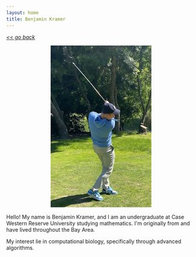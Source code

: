 ```yaml
---
layout: home
title: Benjamin Kramer
---
```

[*<< go back*](index.md)

<p align="center">
  <img width="268" height="430" src="assets/images/golf.jpg">
</p>

Hello! My name is Benjamin Kramer, and I am an undergraduate at Case Western Reserve University studying mathematics. I'm originally from and have lived throughout the Bay Area. 

My interest lie in computational biology, specifically through advanced algorithms. 

